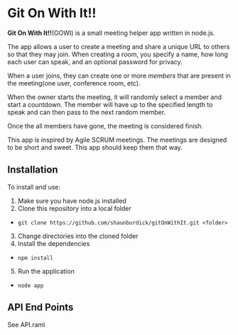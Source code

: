 Git On With It!!
================

**Git On With It!!**(GOWI) is a small meeting helper app written in node.js.

The app allows a user to create a meeting and share a unique URL to others 
so that they may join. When creating a room, you specify a name, how long each 
user can speak, and an optional password for privacy.

When a user joins, they can create one or more *members* that are present in 
the meeting(one user, conference room, etc).

When the owner starts the meeting, it will randomly select a member and start 
a countdown.  The member will have up to the specified length to speak and can 
then pass to the next random member.

Once the all members have gone, the meeting is considered finish.

This app is inspired by Agile SCRUM meetings.  The meetings are designed to be 
short and sweet.  This app should keep them that way.

Installation
------------
To install and use:

1. Make sure you have node.js installed
2. Clone this repository into a local folder
  - `git clone https://github.com/shaunburdick/gitOnWithIt.git <folder>`
3. Change directories into the cloned folder
4. Install the dependencies
  - `npm install`
5. Run the application
  - `node app`

API End Points
--------------

See API.raml
